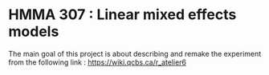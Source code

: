 # HMMA 307 : Linear mixed effects models

The main goal of this project is about describing and remake the experiment from the following link : 
https://wiki.qcbs.ca/r_atelier6

